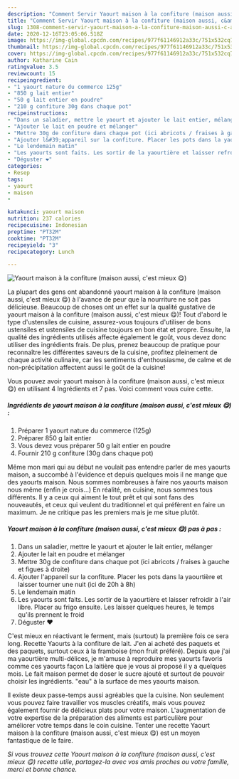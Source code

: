 ```yaml
---
description: "Comment Servir Yaourt maison à la confiture (maison aussi, c&amp;#39;est mieux 😋)"
title: "Comment Servir Yaourt maison à la confiture (maison aussi, c&amp;#39;est mieux 😋)"
slug: 1308-comment-servir-yaourt-maison-a-la-confiture-maison-aussi-c-and-39-est-mieux
date: 2020-12-16T23:05:06.518Z
image: https://img-global.cpcdn.com/recipes/977f61146912a33c/751x532cq70/yaourt-maison-a-la-confiture-maison-aussi-cest-mieux-😋-photo-principale-de-la-recette.jpg
thumbnail: https://img-global.cpcdn.com/recipes/977f61146912a33c/751x532cq70/yaourt-maison-a-la-confiture-maison-aussi-cest-mieux-😋-photo-principale-de-la-recette.jpg
cover: https://img-global.cpcdn.com/recipes/977f61146912a33c/751x532cq70/yaourt-maison-a-la-confiture-maison-aussi-cest-mieux-😋-photo-principale-de-la-recette.jpg
author: Katharine Cain
ratingvalue: 3.5
reviewcount: 15
recipeingredient:
- "1 yaourt nature du commerce 125g"
- "850 g lait entier"
- "50 g lait entier en poudre"
- "210 g confiture 30g dans chaque pot"
recipeinstructions:
- "Dans un saladier, mettre le yaourt et ajouter le lait entier, mélanger"
- "Ajouter le lait en poudre et mélanger"
- "Mettre 30g de confiture dans chaque pot (ici abricots / fraises à gauche et figues à droite)"
- "Ajouter l&#39;appareil sur la confiture. Placer les pots dans la yaourtière et laisser tourner une nuit (ici de 20h à 8h)"
- "Le lendemain matin"
- "Les yaourts sont faits. Les sortir de la yaourtière et laisser refroidir à l&#39;air libre. Placer au frigo ensuite. Les laisser quelques heures, le temps qu&#39;ils prennent le froid"
- "Déguster ❤️"
categories:
- Resep
tags:
- yaourt
- maison
- 

katakunci: yaourt maison  
nutrition: 237 calories
recipecuisine: Indonesian
preptime: "PT32M"
cooktime: "PT32M"
recipeyield: "3"
recipecategory: Lunch

---
```



![Yaourt maison à la confiture (maison aussi, c&#39;est mieux 😋)](https://img-global.cpcdn.com/recipes/977f61146912a33c/751x532cq70/yaourt-maison-a-la-confiture-maison-aussi-cest-mieux-😋-photo-principale-de-la-recette.jpg)

La plupart des gens ont abandonné yaourt maison à la confiture (maison aussi, c&#39;est mieux 😋) à l'avance de peur que la nourriture ne soit pas délicieuse. Beaucoup de choses ont un effet sur la qualité gustative de yaourt maison à la confiture (maison aussi, c&#39;est mieux 😋)! Tout d'abord le type d'ustensiles de cuisine, assurez-vous toujours d'utiliser de bons ustensiles et ustensiles de cuisine toujours en bon état et propre. Ensuite, la qualité des ingrédients utilisés affecte également le goût, vous devez donc utiliser des ingrédients frais. De plus, prenez beaucoup de pratique pour reconnaître les différentes saveurs de la cuisine, profitez pleinement de chaque activité culinaire, car les sentiments d'enthousiasme, de calme et de non-précipitation affectent aussi le goût de la cuisine!

<!--inarticleads1-->

Vous pouvez avoir yaourt maison à la confiture (maison aussi, c&#39;est mieux 😋) en utilisant 4 Ingrédients et 7 pas. Voici comment vous cuire cette.

##### Ingrédients de yaourt maison à la confiture (maison aussi, c&#39;est mieux 😋) :

1. Préparer 1 yaourt nature du commerce (125g)
1. Préparer 850 g lait entier
1. Vous devez vous préparer 50 g lait entier en poudre
1. Fournir 210 g confiture (30g dans chaque pot)


Même mon mari qui au début ne voulait pas entendre parler de mes yaourts maison, a succombé à l&#39;évidence et depuis quelques mois il ne mange que des yaourts maison. Nous sommes nombreuses à faire nos yaourts maison nous même (enfin je crois…) En réalité, en cuisine, nous sommes tous différents. Il y a ceux qui aiment le tout prêt et qui sont fans des nouveautés, et ceux qui veulent du traditionnel et qui préfèrent en faire un maximum. Je ne critique pas les premiers mais je me situe plutôt. 

<!--inarticleads2-->

##### Yaourt maison à la confiture (maison aussi, c&#39;est mieux 😋) pas à pas :

1. Dans un saladier, mettre le yaourt et ajouter le lait entier, mélanger
1. Ajouter le lait en poudre et mélanger
1. Mettre 30g de confiture dans chaque pot (ici abricots / fraises à gauche et figues à droite)
1. Ajouter l&#39;appareil sur la confiture. Placer les pots dans la yaourtière et laisser tourner une nuit (ici de 20h à 8h)
1. Le lendemain matin
1. Les yaourts sont faits. Les sortir de la yaourtière et laisser refroidir à l&#39;air libre. Placer au frigo ensuite. Les laisser quelques heures, le temps qu&#39;ils prennent le froid
1. Déguster ❤️


C&#39;est mieux en réactivant le ferment, mais (surtout) la première fois ce sera long. Recette Yaourts à la confiture de lait. J&#39;en ai acheté des paquets et des paquets, surtout ceux à la framboise (mon fruit préféré). Depuis que j&#39;ai ma yaourtière multi-délices, je m&#39;amuse à reproduire mes yaourts favoris comme ces yaourts façon La laitière que je vous ai proposé il y a quelques mois. Le fait maison permet de doser le sucre ajouté et surtout de pouvoir choisir les ingrédients. &#34;eau&#34; à la surface de mes yaourts maison. 

<!--inarticleads1-->

<p>
Il existe deux passe-temps aussi agréables que la cuisine. Non seulement vous pouvez faire travailler vos muscles créatifs, mais vous pouvez également fournir de délicieux plats pour votre maison. L'augmentation de votre expertise de la préparation des aliments est particulière pour améliorer votre temps dans le coin cuisine. Tenter une recette Yaourt maison à la confiture (maison aussi, c&#39;est mieux 😋) est un moyen fantastique de le faire.
</p>

<p>
<i>Si vous trouvez cette Yaourt maison à la confiture (maison aussi, c&#39;est mieux 😋) recette utile, partagez-la avec vos amis proches ou votre famille, merci et bonne chance.</i>
</p>
